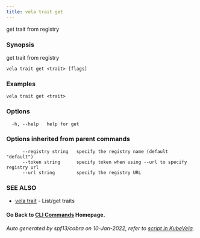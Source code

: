 ```yaml
---
title: vela trait get
---
```


get trait from registry

### Synopsis

get trait from registry

```
vela trait get <trait> [flags]
```

### Examples

```
vela trait get <trait>
```

### Options

```
  -h, --help   help for get
```

### Options inherited from parent commands

```
      --registry string   specify the registry name (default "default")
      --token string      specify token when using --url to specify registry url
      --url string        specify the registry URL
```

### SEE ALSO

* [vela trait](vela_trait)	 - List/get traits

#### Go Back to [CLI Commands](vela) Homepage.


###### Auto generated by spf13/cobra on 10-Jan-2022, refer to [script in KubeVela](https://github.com/oam-dev/kubevela/tree/master/hack/docgen).
